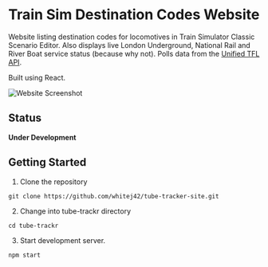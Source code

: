 # Train Sim Destination Codes Website
Website listing destination codes for locomotives in Train Simulator Classic Scenario Editor. Also displays live London Underground, National Rail and River Boat service status (because why not). Polls data from the [Unified TFL API](https://api-portal.tfl.gov.uk/apis).

Built using React.

![Website Screenshot](https://github.com/whitej42/tube-tracker-site/blob/main/tube-trackr/src/img/website-screenshot.png)

## Status
**Under Development**

## Getting Started
1. Clone the repository
```
git clone https://github.com/whitej42/tube-tracker-site.git
```
2. Change into tube-trackr directory
```
cd tube-trackr
```
3. Start development server.
```
npm start
```
